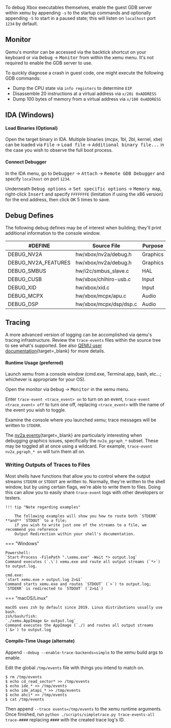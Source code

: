 To debug Xbox executables themselves, enable the guest GDB server within xemu by appending `-s` to the startup commands and optionally appending `-S` to start in a paused state; this will listen on `localhost` port `1234` by default.

## Monitor

Qemu's monitor can be accessed via the backtick shortcut on your keyboard or via <kbd>Debug</kbd> &rarr; <kbd>Monitor</kbd> from within the xemu menu. It's not required to enable the GDB server to use.

To quickly diagnose a crash in guest code, one might execute the following GDB commands:

- Dump the CPU state via `info registers` to determine `EIP`
- Disassemble 20 instructions at a virtual address via `x/20i 0xADDRESS`
- Dump 100 bytes of memory from a virtual address via `x/100 0xADDRESS`

<!--
## GDB

TODO: WIP

## Ghidra

#### Installation

[Use](https://github.com/mborgerson/ghidra-xbe#how-to-install){target=_blank} the [xbe-loader extension](https://github.com/mborgerson/ghidra-xbe/){target=_blank} to load the target XBE into [Ghidra](https://github.com/NationalSecurityAgency/ghidra){target=_blank}.

#### Connect Debugger

From the Ghidra menu, navigate to <kbd>Tools</kbd> &rarr; <kbd>Run Tool</kbd> &rarr; <kbd>Debugger</kbd>, then from within the Debugger, go to <kbd>File</kbd> &rarr; <kbd>Open</kbd> and open the XBE.

TODO: WIP

-->

## IDA (Windows)

#### Load Binaries (Optional)

Open the target binary in IDA. Multiple binaries (mcpx, 1bl, 2bl, kernel, xbe) can be loaded via <kbd>File</kbd> &rarr; <kbd>Load file</kbd> &rarr; <kbd>Additional binary file...</kbd> in the case you wish to observe the full boot process.

#### Connect Debugger

In the IDA menu, go to <kbd>Debugger</kbd> &rarr; <kbd>Attach</kbd> &rarr; <kbd>Remote GDB Debugger</kbd> and specify `localhost` on port `1234`.

Underneath <kbd>Debug options</kbd> &rarr; <kbd>Set specific options</kbd> &rarr; <kbd>Memory map</kbd>, right-click <kbd>Insert</kbd> and specify `FFFFFFFE` (limitation if using the x86 version) for the end address, then click <kbd>OK</kbd> 5 times to save.

## Debug Defines

The following debug defines may be of interest when building; they'll print additional information to the console window.

#DEFINE | Source File | Purpose
--- | --- | ---
DEBUG_NV2A | hw/xbox/nv2a/debug.h | Graphics
DEBUG_NV2A_FEATURES | hw/xbox/nv2a/debug.h | Graphics
DEBUG_SMBUS | hw/i2c/smbus_slave.c | HAL
DEBUG_CUSB | hw/xbox/chihiro-usb.c | Input
DEBUG_XID | hw/xbox/xid.c | Input
DEBUG_MCPX | hw/xbox/mcpx/apu.c | Audio
DEBUG_DSP | hw/xbox/mcpx/dsp/dsp.c | Audio


## Tracing

A more advanced version of logging can be accomplished via qemu's tracing infrastructure. Review the `trace-events` files within the source tree to see what's supported. See also [QEMU user documentation](https://qemu-project.gitlab.io/qemu/devel/tracing.html){target=_blank} for more details.

#### Runtime Usage (preferred)

Launch xemu from a console window (cmd.exe, Terminal.app, bash, etc...; whichever is appropriate for your OS).

Open the monitor via <kbd>Debug</kbd> &rarr; <kbd>Monitor</kbd> in the xemu menu.

Enter `trace-event <trace_event> on` to turn on an event, `trace-event <trace_event> off` to turn one off, replacing `<trace_event>` with the name of the event you wish to toggle.

Examine the console where you launched xemu; trace messages will be written to `STDERR`.

The [nv2a events](https://github.com/xemu-project/xemu/blob/master/hw/xbox/nv2a/trace-events){target=_blank} are particularly interesting when debugging graphics issues, specifically the `nv2a_pgraph_*` subset. These may be toggled all at once using a wildcard. For example, `trace-event nv2a_pgraph_* on` will turn them all on.

### Writing Outputs of Traces to Files

Most shells have functions that allow you to control where the output streams `STDERR` or `STDOUT` are written to. Normally, they're written to the shell window, but by using certain flags, we're able to write them to files. Doing this can allow you to easily share `trace-event` logs with other developers or testers. 

    !!! tip "Note regarding examples"
    
        The following examples will show you how to route both `STDERR` **and** `STDOUT` to a file; 
        if you wish to write just one of the streams to a file, we recommend you reference 
        Output Redirection within your shell's documentation.

=== "Windows"

    Powershell:
    `Start-Process -FilePath ".\xemu.exe" -Wait *> output.log`
    Command executes (`.\`) xemu.exe and route all output streams (`*>`) to output.log.

    cmd.exe:
    `start xemu.exe > output.log 2>&1`
    Command starts xemu.exe and routes `STDOUT` (`>`) to output.log; `STDERR` is redirected to `STDOUT` (`2>&1`)

=== "macOS/Linux"

    macOS uses zsh by default since 2019. Linux distributions usually use bash.
    zsh/bash/fish:
    `./xemu.AppImage &> output.log`
    Command executes the AppImage (`./) and routes all output streams (`&>`) to output.log

#### Compile-Time Usage (alternate)

Append `--debug --enable-trace-backends=simple` to the xemu build args to enable.

Edit the global `/tmp/events` file with things you intend to match on.

    $ rm /tmp/events
    $ echo cd_read_sector* >> /tmp/events
    $ echo ide_* >> /tmp/events
    $ echo ide_atapi_* >> /tmp/events
    $ echo ahci* >> /tmp/events
    $ cat /tmp/events

Then append `--trace events=/tmp/events` to the xemu runtime arguments. Once finished, run `python ./scripts/simpletrace.py trace-events-all trace-####` replacing `####` with the created trace log's ID.
